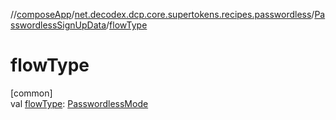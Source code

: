 //[composeApp](../../../index.md)/[net.decodex.dcp.core.supertokens.recipes.passwordless](../index.md)/[PasswordlessSignUpData](index.md)/[flowType](flow-type.md)

# flowType

[common]\
val [flowType](flow-type.md): [PasswordlessMode](../../net.decodex.dcp.core.supertokens.models/-passwordless-mode/index.md)
